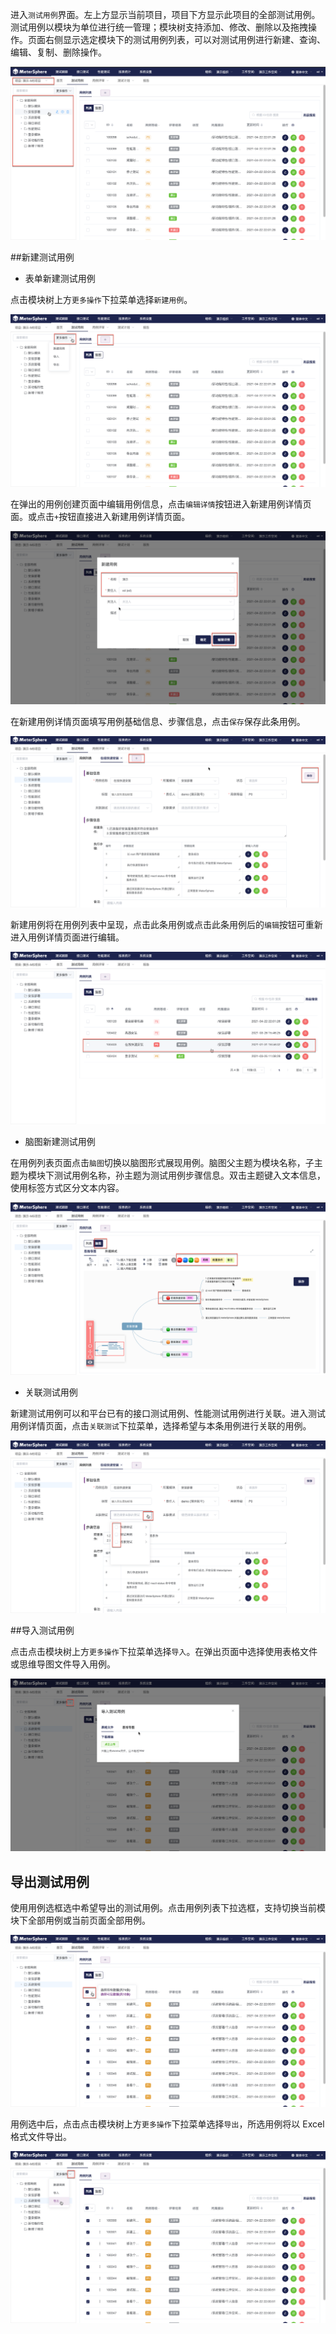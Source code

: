 进入`测试用例`界面。左上方显示当前项目，项目下方显示此项目的全部测试用例。测试用例以模块为单位进行统一管理；模块树支持添加、修改、删除以及拖拽操作。页面右侧显示选定模块下的测试用例列表，可以对测试用例进行新建、查询、编辑、复制、删除操作。

![!测试跟踪首页](../../img/track/测试用例首页.png)

##新建测试用例

- 表单新建测试用例

点击模块树上方`更多操作`下拉菜单选择`新建用例`。

![!表单新建测试用例](../../img/track/新建测试用例.png)

在弹出的用例创建页面中编辑用例信息，点击`编辑详情`按钮进入新建用例详情页面。或点击`+`按钮直接进入新建用例详情页面。

![!表单新建测试用例](../../img/track/编辑新用例信息.png)

在新建用例详情页面填写用例基础信息、步骤信息，点击`保存`保存此条用例。

![!表单新建测试用例](../../img/track/编辑新用例详情.png)

新建用例将在用例列表中呈现，点击此条用例或点击此条用例后的`编辑`按钮可重新进入用例详情页面进行编辑。

![!表单新建测试用例](../../img/track/新建用例展示.png)

- 脑图新建测试用例

在用例列表页面点击`脑图`切换以脑图形式展现用例。脑图父主题为模块名称，子主题为模块下测试用例名称，孙主题为测试用例步骤信息。双击主题键入文本信息，使用标签方式区分文本内容。

![!脑图新建测试用例](../../img/track/脑图创建测试用例.png)

- 关联测试用例

新建测试用例可以和平台已有的接口测试用例、性能测试用例进行关联。进入测试用例详情页面，点击`关联测试`下拉菜单，选择希望与本条用例进行关联的用例。

![!关联测试用例](../../img/track/关联测试用例.png)

##导入测试用例

点击点击模块树上方`更多操作`下拉菜单选择`导入`。在弹出页面中选择使用表格文件或思维导图文件导入用例。

![!导入测试用例](../../img/track/导入测试用例.png)

## 导出测试用例

使用用例选框选中希望导出的测试用例。点击用例列表下拉选框，支持切换当前模块下全部用例或当前页面全部用例。

![!导出测试用例](../../img/track/选中测试用例.png)

用例选中后，点击点击模块树上方`更多操作`下拉菜单选择`导出`，所选用例将以 Excel 格式文件导出。

![!导出测试用例](../../img/track/导出测试用例.png)